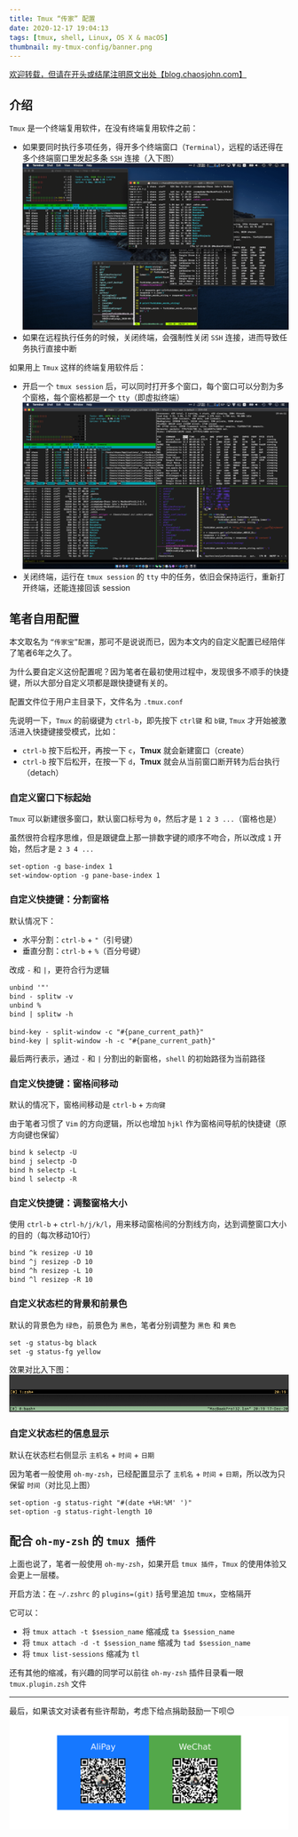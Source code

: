 ```yaml
---
title: Tmux “传家” 配置
date: 2020-12-17 19:04:13
tags: [tmux, shell, Linux, OS X & macOS]
thumbnail: my-tmux-config/banner.png
---
```


[欢迎转载，但请在开头或结尾注明原文出处【blog.chaosjohn.com】](https://blog.chaosjohn.com/my-tmux-config.html)

## 介绍
`Tmux` 是一个终端复用软件，在没有终端复用软件之前：

- 如果要同时执行多项任务，得开多个终端窗口（`Terminal`），远程的话还得在多个终端窗口里发起多条 `SSH` 连接（入下图）
![开多个终端窗口](my-tmux-config/multiple-terminals.png)
- 如果在远程执行任务的时候，关闭终端，会强制性关闭 `SSH` 连接，进而导致任务执行直接中断

如果用上 `Tmux` 这样的终端复用软件后：

- 开启一个 `tmux session` 后，可以同时打开多个窗口，每个窗口可以分割为多个窗格，每个窗格都是一个 `tty`（即虚拟终端）
![tmux 示例](my-tmux-config/tmux-sample.png)
- 关闭终端，运行在 `tmux session` 的 `tty` 中的任务，依旧会保持运行，重新打开终端，还能连接回该 session

## 笔者自用配置
本文取名为 `“传家宝”配置`，那可不是说说而已，因为本文内的自定义配置已经陪伴了笔者6年之久了。

为什么要自定义这份配置呢？因为笔者在最初使用过程中，发现很多不顺手的快捷键，所以大部分自定义项都是跟快捷键有关的。

配置文件位于用户主目录下，文件名为 `.tmux.conf`

先说明一下，`Tmux` 的前缀键为 `ctrl-b`，即先按下 `ctrl键` 和 `b键`, `Tmux` 才开始被激活进入快捷键接受模式，比如：

- `ctrl-b` 按下后松开，再按一下 `c`，**Tmux** 就会新建窗口（create）
- `ctrl-b` 按下后松开，在按一下 `d`，**Tmux** 就会从当前窗口断开转为后台执行（detach）

### 自定义窗口下标起始
`Tmux` 可以新建很多窗口，默认窗口标号为 `0`，然后才是 `1 2 3 ...`（窗格也是）

虽然很符合程序思维，但是跟键盘上那一排数字键的顺序不吻合，所以改成 `1` 开始，然后才是 `2 3 4 ...`

```
set-option -g base-index 1
set-window-option -g pane-base-index 1
```

### 自定义快捷键：分割窗格
默认情况下：

- 水平分割：`ctrl-b` + `"`（引号键）
- 垂直分割：`ctrl-b` + `%`（百分号键）

改成 `-` 和 `|`，更符合行为逻辑

```
unbind '"'
bind - splitw -v
unbind %
bind | splitw -h 

bind-key - split-window -c "#{pane_current_path}"
bind-key | split-window -h -c "#{pane_current_path}"
```

最后两行表示，通过 `-` 和 `|` 分割出的新窗格，`shell` 的初始路径为当前路径

### 自定义快捷键：窗格间移动
默认的情况下，窗格间移动是 `ctrl-b` + `方向键`

由于笔者习惯了 `Vim` 的方向逻辑，所以也增加 `hjkl` 作为窗格间导航的快捷键（原方向键也保留）

```
bind k selectp -U
bind j selectp -D
bind h selectp -L
bind l selectp -R
```

### 自定义快捷键：调整窗格大小
使用 `ctrl-b` + `ctrl-h/j/k/l`，用来移动窗格间的分割线方向，达到调整窗口大小的目的（每次移动10行）

```
bind ^k resizep -U 10
bind ^j resizep -D 10
bind ^h resizep -L 10
bind ^l resizep -R 10
```

### 自定义状态栏的背景和前景色
默认的背景色为 `绿色`，前景色为 `黑色`，笔者分别调整为 `黑色` 和 `黄色`

```
set -g status-bg black
set -g status-fg yellow
```

效果对比入下图：![tmux 颜色方案调整前后对比](my-tmux-config/tmux-color-compair.png)


### 自定义状态栏的信息显示
默认在状态栏右侧显示 `主机名` + `时间` + `日期`

因为笔者一般使用 `oh-my-zsh`，已经配置显示了 `主机名` + `时间` + `日期`，所以改为只保留 `时间`（对比见上图）

```
set-option -g status-right "#(date +%H:%M' ')"
set-option -g status-right-length 10
```

## 配合 `oh-my-zsh` 的 `tmux 插件`
上面也说了，笔者一般使用 `oh-my-zsh`，如果开启 `tmux 插件`，`Tmux` 的使用体验又会更上一层楼。

开启方法：在 `~/.zshrc` 的 `plugins=(git)` 括号里追加 `tmux`，空格隔开

它可以：

- 将 `tmux attach -t $session_name` 缩减成 `ta $session_name`
- 将 `tmux attach -d -t $session_name` 缩减为 `tad $session_name`
- 将 `tmux list-sessions` 缩减为 `tl`

还有其他的缩减，有兴趣的同学可以前往 `oh-my-zsh` 插件目录看一眼 `tmux.plugin.zsh` 文件

---

最后，如果该文对读者有些许帮助，考虑下给点捐助鼓励一下呗😊
![](hello-world/donate-me.png)